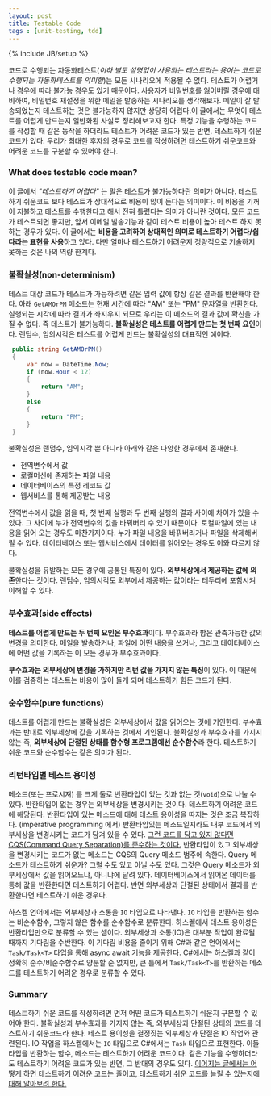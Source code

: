 ```yaml
---
layout: post
title: Testable Code
tags : [unit-testing, tdd]
---
```

{% include JB/setup %}

코드로 수행되는 자동화테스트(*이하 별도 설명없이 사용되는 테스트라는 용어는 코드로 수행되는 자동화테스트를 의미함*)는 모든 시나리오에 적용될 수 없다. 테스트가 어렵거나 경우에 따라 불가능 경우도 있기 때문이다. 사용자가 비밀번호를 잃어버릴 경우에 대비하여, 비밀번호 재설정을 위한 메일을 발송하는 시나리오를 생각해보자. 메일이 잘 발송되었는지 테스트하는 것은 불가능하지 않지만 상당히 어렵다.이 글에서는 무엇이 테스트를 어렵게 만드는지 일반화된 사실로 정리해보고자 한다. 특정 기능을 수행하는 코드를 작성할 때 같은 동작을 하더라도 테스트가 어려운 코드가 있는 반면, 테스트하기 쉬운 코드가 있다. 우리가 최대한 후자의 경우로 코드를 작성하려면 테스트하기 쉬운코드와 어려운 코드를 구분할 수 있어야 한다.

<!-- break -->

### What does testable code mean?

이 글에서 *"테스트하기 어렵다"* 는 말은 테스트가 불가능하다란 의미가 아니다. 테스트하기 쉬운코드 보다 테스트가 상대적으로 비용이 많이 든다는 의미이다. 이 비용을 기꺼이 지불하고 테스트를 수행한다고 해서 전혀 틀렸다는 의미가 아니란 것이다. 모든 코드가 테스트되면 좋지만, 앞서 이메일 발송기능과 같이 테스트 비용이 높아 테스트 하지 못하는 경우가 있다. 이 글에서는 **비용을 고려하여 상대적인 의미로 테스트하기 어렵다/쉽다라는 표현을 사용**하고 있다. 다만 얼마나 테스트하기 어려운지 정량적으로 기술하지 못하는 것은 나의 역량 한계다. 

### 불확실성(non-determinism)

테스트 대상 코드가 테스트가 가능하려면 같은 입력 값에 항상 같은 결과를 반환해야 한다. 아래 `GetAMOrPM` 메소드는 현재 시간에 따라 "AM" 또는 "PM" 문자열을 반환한다. 실행되는 시각에 따라 결과가 좌지우지 되므로 우리는 이 메소드의 결과 값에 확신을 가질 수 없다. 즉 테스트가 불가능하다. **불확실성은 테스트를 어렵게 만드는 첫 번째 요인**이다. 랜덤수, 임의시각은 테스트를 어렵게 만드는 불확실성의 대표적인 예이다. 

```c#
 public string GetAMOrPM()
 {
     var now = DateTime.Now;
     if (now.Hour < 12)
     {
         return "AM";
     }
     else
     {
         return "PM";
     }
 }
 ```

 불확실성은 랜덤수, 임의시각 뿐 아니라 아래와 같은 다양한 경우에서 존재한다.

 - 전역변수에서 값
 - 로컬머신에 존재하는 파일 내용
 - 데이터베이스의 특정 레코드 값
 - 웹서비스를 통해 제공받는 내용

전역변수에서 값을 읽을 때, 첫 번째 실행과 두 번째 실행의 결과 사이에 차이가 있을 수 있다. 그 사이에 누가 전역변수의 값을 바꿔버리 수 있기 때문이다. 로컬파일에 있는 내용을 읽어 오는 경우도 마찬가지이다. 누가 파일 내용을 바꿔버리거나 파일을 삭제해버릴 수 있다. 데이터베이스 또는 웹서비스에서 데이터를 읽어오는 경우도 이와 다르지 않다.

불확실성을 유발하는 모든 경우에 공통된 특징이 있다. **외부세상에서 제공하는 값에 의존**한다는 것이다. 랜덤수, 임의시각도 외부에서 제공하는 값이라는 테두리에 포함시켜 이해할 수 있다.

### 부수효과(side effects)

**테스트를 어렵게 만드는 두 번째 요인은 부수효과**이다. 부수효과라 함은 관측가능한 값의 변경을 의미한다. 메일을 발송하거나, 파일에 어떤 내용을 쓰거나, 그리고 데이터베이스에 어떤 값을 기록하는 이 모든 경우가 부수효과이다.

**부수효과는 외부세상에 변경을 가하지만 리턴 값을 가지지 않는 특징**이 있다. 이 때문에 이를 검증하는 테스트는 비용이 많이 들게 되며 테스트하기 힘든 코드가 된다.

### 순수함수(pure functions)

테스트를 어렵게 만드는 불확실성은 외부세상에서 값을 읽어오는 것에 기인한다. 부수효과는 반대로 외부세상에 값을 기록하는 것에서 기인된다. 불확실성과 부수효과를 가지지 않는 즉, **외부세상에 단절된 상태를 함수형 프로그램에선 순수함수**라 한다. 테스트하기 쉬운 코드와 순수함수는 같은 의미가 된다.

### 리턴타입별 테스트 용이성

메소드(또는 프로시져) 를 크게 둘로 반환타입이 있는 것과 없는 것(`void`)으로 나눌 수 있다. 반환타입이 없는 경우는 외부세상을 변경시키는 것이다. 테스트하기 어려운 코드에 해당된다. 반환타입이 있는 메소드에 대해 테스트 용이성을 따지는 것은 조금 복잡하다. (imperative programming 에서) 반환타입있는 메소드일지라도 내부 코드에서 외부세상을 변경시키는 코드가 담겨 있을 수 있다. [그런 코드를 담고 있지 않다면 CQS(Command Query Separation)를 준수하는 것이다.](https://martinfowler.com/bliki/CommandQuerySeparation.html) 반환타입이 있고 외부세상을 변경시키는 코드가 없는 메소드는 CQS의 Query 메소드 범주에 속한다. Query 메소드가 테스트하기 쉬운가? 그럴 수도 있고 아닐 수도 있다. 그것은 Query 메소드가 외부세상에서 값을 읽어오느냐, 아니냐에 달려 있다. 데이터베이스에서 읽어온 데이터를 통해 값을 반환한다면 테스트하기 어렵다. 반면 외부세상과 단절된 상태에서 결과를 반환한다면 테스트하기 쉬운 경우다.

하스켈 언어에서는 외부세상과 소통을 `IO` 타입으로 나타낸다. `IO` 타입을 반환하는 함수는 비순수함수, 그렇지 않은 함수를 순수함수로 분류한다. 하스켈에서 테스트 용이성은 반환타입만으로 분류할 수 있는 셈이다. 외부세상과 소통(IO)은 대부분 작업이 완료될 때까지 기다림을 수반한다. 이 기다림 비용을 줄이기 위해 C#과 같은 언어에서는 `Task/Task<T>` 타입을 통해 async await 기능을 제공한다. C#에서는 하스켈과 같이 정확히 순수/비순수함수로 양분할 순 없지만, 큰 틀에서 `Task/Task<T>`를 반환하는 메소드를 테스트하기 어려운 경우로 분류할 수 있다.

### Summary

테스트하기 쉬운 코드를 작성하려면 먼저 어떤 코드가 테스트하기 쉬운지 구분할 수 있어야 한다. 불확실성과 부수효과를 가지지 않는 즉, 외부세상과 단절된 상태의 코드를 테스트하기 쉬운코드라 한다. 테스트 용이성을 결정짓는 외부세상과 단절은 IO 작업와 관련된다. IO 작업을 하스켈에서는 `IO` 타입으로 C#에서는 `Task` 타입으로 표현한다. 이들 타입을 반환하는 함수, 메소드는 테스트하기 어려운 코드이다. 같은 기능을 수행하더라도 테스트하기 어려운 코드가 있는 반면, 그 반대의 경우도 있다. [이어지는 글에서는 어떻게 하면 테스트하기 어려운 코드는 줄이고, 테스트하기 쉬운 코드를 늘릴 수 있는지에 대해 알아보려 한다.](/how-to-write-more-testable-code)



